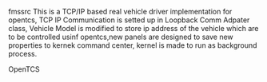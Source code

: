 
fmssrc
This is a TCP/IP based real vehicle driver implementation for opentcs, TCP IP Communication is setted up in Loopback Comm Adpater class, Vehicle Model is modified to store ip address of the vehicle which are to be controlled usinf opentcs,new panels are designed to save new properties to kernek command center, kernel is made to run as background process.

OpenTCS
